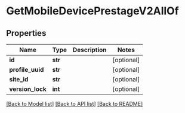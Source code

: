 # GetMobileDevicePrestageV2AllOf

## Properties
Name | Type | Description | Notes
------------ | ------------- | ------------- | -------------
**id** | **str** |  | [optional] 
**profile_uuid** | **str** |  | [optional] 
**site_id** | **str** |  | [optional] 
**version_lock** | **int** |  | [optional] 

[[Back to Model list]](../README.md#documentation-for-models) [[Back to API list]](../README.md#documentation-for-api-endpoints) [[Back to README]](../README.md)


